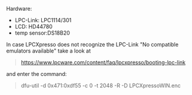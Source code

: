Hardware:
- LPC-Link: LPC1114/301 
- LCD: HD44780 
- temp sensor:DS18B20

In case LPCXpresso does not recognize the LPC-Link "No compatible emulators available" take a look at
>https://www.lpcware.com/content/faq/lpcxpresso/booting-lpc-link

and enter the command:
>dfu-util -d 0x471:0xdf55 -c 0 -t 2048 -R -D LPCXpressoWIN.enc



